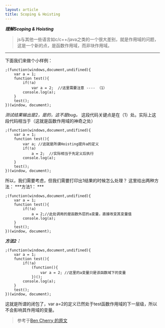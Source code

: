 ```yaml
---
layout: article
title: Scoping & Hoisting
---
```


***理解Scoping & Hoisting***
>js与其他一些语言如c/c++/java之类的一个很大差别，就是作用域的问题，这是一个新的点，是函数作用域，而非块作用域。

-------------------
下面我们来做个小样例：

```
;(function(windows,document,undifined){
	var a = 1;
	function test(){
		if(!a)
			var a = 2;  //这里需要注意 ---- （1）
		console.log(a);
	}
	test();
})(window, document);
```
*测试结果输出是2，是的，这不是bug。*
这段代码关键点是在（1）处。实际上这段代码相当于（这就是函数作用域的神奇之处）

```
;(function(windows,document,undifined){
	var a = 1;
	function test(){
	    var a; //这就是所谓Hoisting提升a的定义
		if(!a)
			a = 2;  //实际相当于先定义后执行
		console.log(a);
	}
	test();
})(window, document);
```
所以，我们需要考虑，但我们需要打印出1结果的时候怎么处理？
这里给出两种方法：
***方法1： ***

```
;(function(windows,document,undifined){
	var a = 1;
	function test(){
		if(!a)
			a = 2;//此处调用的是函数外层的a变量，直接改变其变量值
		console.log(a);
	}
	test();
})(window, document);
```
***方法2：***

```
;(function(windows,document,undifined){
	var a = 1;
	function test(){
		if(!a)
			(function(){
				var a = 2; //这里的a变量只是该函数域下的变量
			})(); 	
		console.log(a);
	}
	test();
})(window, document);

```
这就是所谓的闭包了，var a=2的定义已然处于test函数作用域的下一层级，所以不会影响其作用域的变量。

> 参考于<a href="http://www.adequatelygood.com/JavaScript-Scoping-and-Hoisting.html" target="_blank">Ben Cherry 的原文
